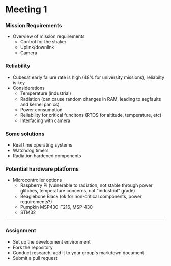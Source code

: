 # Meeting 1
### Mission Requirements
 - Overview of mission requirements
   - Control for the shaker
   - Uplink/downlink
   - Camera

### Reliability
 - Cubesat early failure rate is high (48% for university missions), reliabilty is key
 - Considerations
   - Temperature (industrial)
   - Radiation (can cause random changes in RAM, leading to segfaults and kernel panics)
   - Power consumption
   - Reliability for critical funcitons (RTOS for altitude, temperature, etc)
   - Interfacing with camera
   
### Some solutions
 - Real time operating systems
 - Watchdog timers
 - Radiation hardened components
 
### Potential hardware platforms
 - Microcontroller options
   - Raspberry Pi (vulnerable to radiation, not stable through power glitches, temperature concerns, not "industrial" grade)
   - Beaglebone Black (ok for non-critical components, power requirements?)
   - Pumpkin MSP430-F216, MSP-430
   - STM32
   
---

### Assignment
 - Set up the development environment
 - Fork the repository
 - Conduct research, add it to your group's markdown document
 - Submit a pull request

